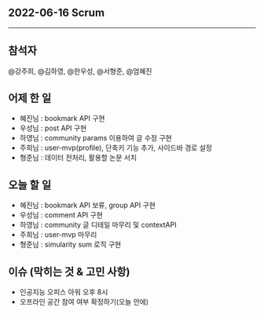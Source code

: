 ## 2022-06-16 Scrum

---
## 참석자
@강주희, @김하영, @한우성, @서형준, @엄혜진

## 어제 한 일
- 혜진님 : bookmark API 구현
- 우성님 :  post API 구현
- 하영님 : community params 이용하여 글 수정 구현
- 주희님 : user-mvp(profile), 단축키 기능 추가, 사이드바 경로 설정
- 형준님 : 데이터 전처리, 활용할 논문 서치

## 오늘 할 일
- 혜진님 : bookmark API 보류, group API 구현
- 우성님 : comment API 구현
- 하영님 : community 글 디테일 마무리 및 contextAPI
- 주희님 : user-mvp 마무리
- 형준님 : simularity sum 로직 구현



## 이슈 (막히는 것 & 고민 사항)
- 인공지능 오피스 아워 오후 8시
- 오프라인 공간 참여 여부 확정하기(오늘 안에)